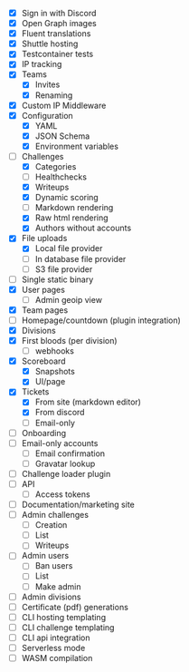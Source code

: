 - [x] Sign in with Discord
- [x] Open Graph images
- [x] Fluent translations
- [x] Shuttle hosting
- [x] Testcontainer tests
- [x] IP tracking
- [x] Teams
  - [x] Invites
  - [x] Renaming
- [x] Custom IP Middleware
- [x] Configuration
  - [x] YAML
  - [x] JSON Schema
  - [x] Environment variables
- [ ] Challenges
  - [x] Categories
  - [ ] Healthchecks
  - [x] Writeups
  - [x] Dynamic scoring
  - [ ] Markdown rendering
  - [x] Raw html rendering
  - [x] Authors without accounts
- [x] File uploads
  - [x] Local file provider
  - [ ] In database file provider
  - [ ] S3 file provider
- [ ] Single static binary
- [x] User pages
  - [ ] Admin geoip view
- [x] Team pages
- [ ] Homepage/countdown (plugin integration)
- [x] Divisions
- [x] First bloods (per division)
  - [ ] webhooks
- [x] Scoreboard
  - [x] Snapshots
  - [x] UI/page
- [x] Tickets
  - [x] From site (markdown editor)
  - [x] From discord
  - [ ] Email-only
- [ ] Onboarding
- [ ] Email-only accounts
  - [ ] Email confirmation
  - [ ] Gravatar lookup
- [ ] Challenge loader plugin
- [ ] API
  - [ ] Access tokens
- [ ] Documentation/marketing site
- [ ] Admin challenges
  - [ ] Creation
  - [ ] List
  - [ ] Writeups
- [ ] Admin users
  - [ ] Ban users
  - [ ] List
  - [ ] Make admin
- [ ] Admin divisions
- [ ] Certificate (pdf) generations
- [ ] CLI hosting templating
- [ ] CLI challenge templating
- [ ] CLI api integration
- [ ] Serverless mode
- [ ] WASM compilation

